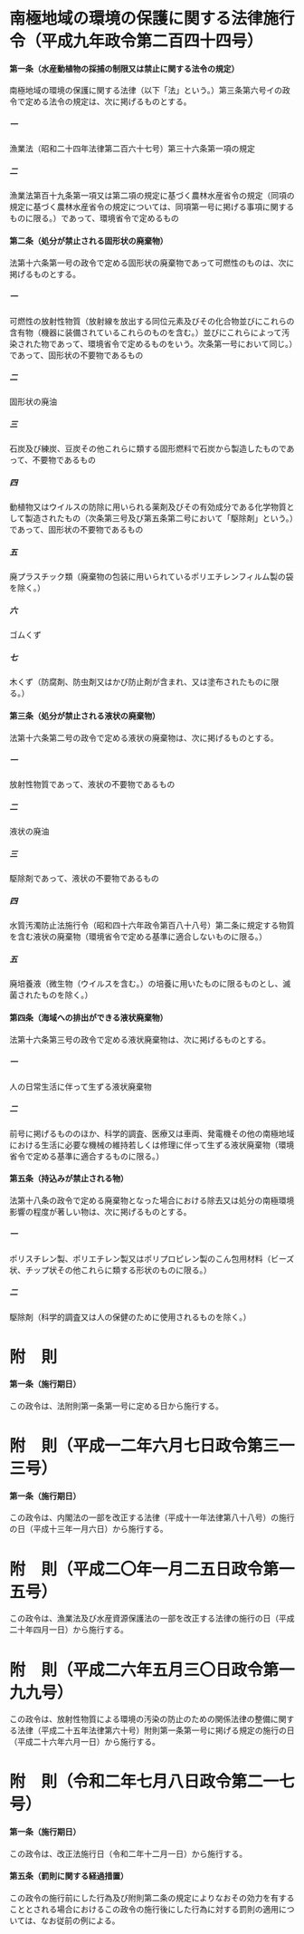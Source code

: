 # 南極地域の環境の保護に関する法律施行令（平成九年政令第二百四十四号）
#### 第一条（水産動植物の採捕の制限又は禁止に関する法令の規定）
南極地域の環境の保護に関する法律（以下「法」という。）第三条第六号イの政令で定める法令の規定は、次に掲げるものとする。
##### 一
漁業法（昭和二十四年法律第二百六十七号）第三十六条第一項の規定
##### 二
漁業法第百十九条第一項又は第二項の規定に基づく農林水産省令の規定（同項の規定に基づく農林水産省令の規定については、同項第一号に掲げる事項に関するものに限る。）であって、環境省令で定めるもの
#### 第二条（処分が禁止される固形状の廃棄物）
法第十六条第一号の政令で定める固形状の廃棄物であって可燃性のものは、次に掲げるものとする。
##### 一
可燃性の放射性物質（放射線を放出する同位元素及びその化合物並びにこれらの含有物（機器に装備されているこれらのものを含む。）並びにこれらによって汚染された物であって、環境省令で定めるものをいう。次条第一号において同じ。）であって、固形状の不要物であるもの
##### 二
固形状の廃油
##### 三
石炭及び練炭、豆炭その他これらに類する固形燃料で石炭から製造したものであって、不要物であるもの
##### 四
動植物又はウイルスの防除に用いられる薬剤及びその有効成分である化学物質として製造されたもの（次条第三号及び第五条第二号において「駆除剤」という。）であって、固形状の不要物であるもの
##### 五
廃プラスチック類（廃棄物の包装に用いられているポリエチレンフィルム製の袋を除く。）
##### 六
ゴムくず
##### 七
木くず（防腐剤、防虫剤又はかび防止剤が含まれ、又は塗布されたものに限る。）
#### 第三条（処分が禁止される液状の廃棄物）
法第十六条第二号の政令で定める液状の廃棄物は、次に掲げるものとする。
##### 一
放射性物質であって、液状の不要物であるもの
##### 二
液状の廃油
##### 三
駆除剤であって、液状の不要物であるもの
##### 四
水質汚濁防止法施行令（昭和四十六年政令第百八十八号）第二条に規定する物質を含む液状の廃棄物（環境省令で定める基準に適合しないものに限る。）
##### 五
廃培養液（微生物（ウイルスを含む。）の培養に用いたものに限るものとし、滅菌されたものを除く。）
#### 第四条（海域への排出ができる液状廃棄物）
法第十六条第三号の政令で定める液状廃棄物は、次に掲げるものとする。
##### 一
人の日常生活に伴って生ずる液状廃棄物
##### 二
前号に掲げるもののほか、科学的調査、医療又は車両、発電機その他の南極地域における生活に必要な機械の維持若しくは修理に伴って生ずる液状廃棄物（環境省令で定める基準に適合するものに限る。）
#### 第五条（持込みが禁止される物）
法第十八条の政令で定める廃棄物となった場合における除去又は処分の南極環境影響の程度が著しい物は、次に掲げるものとする。
##### 一
ポリスチレン製、ポリエチレン製又はポリプロピレン製のこん包用材料（ビーズ状、チップ状その他これらに類する形状のものに限る。）
##### 二
駆除剤（科学的調査又は人の保健のために使用されるものを除く。）
# 附　則
#### 第一条（施行期日）
この政令は、法附則第一条第一号に定める日から施行する。
# 附　則（平成一二年六月七日政令第三一三号）
#### 第一条（施行期日）
この政令は、内閣法の一部を改正する法律（平成十一年法律第八十八号）の施行の日（平成十三年一月六日）から施行する。
# 附　則（平成二〇年一月二五日政令第一五号）
この政令は、漁業法及び水産資源保護法の一部を改正する法律の施行の日（平成二十年四月一日）から施行する。
# 附　則（平成二六年五月三〇日政令第一九九号）
この政令は、放射性物質による環境の汚染の防止のための関係法律の整備に関する法律（平成二十五年法律第六十号）附則第一条第一号に掲げる規定の施行の日（平成二十六年六月一日）から施行する。
# 附　則（令和二年七月八日政令第二一七号）
#### 第一条（施行期日）
この政令は、改正法施行日（令和二年十二月一日）から施行する。
#### 第五条（罰則に関する経過措置）
この政令の施行前にした行為及び附則第二条の規定によりなおその効力を有することとされる場合におけるこの政令の施行後にした行為に対する罰則の適用については、なお従前の例による。
